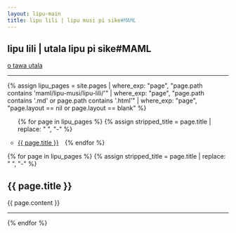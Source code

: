 ```yaml
---
layout: lipu-main
title: lipu lili | lipu musi pi sike#MAML
---
```


<section class="frontmatter container-in-main" markdown="1">


# lipu lili | utala lipu pi sike#MAML

[o tawa utala](/index.html)


<hr>

{% assign lipu_pages = site.pages | where_exp: "page", "page.path contains 'maml/lipu-musi/lipu-lili/'" | where_exp: "page", "page.path contains '.md' or page.path contains '.html'" | where_exp: "page", "page.layout == nil or page.layout == blank" %}


<style>
    .nimi-pi-lipu-lili{
        display: flex;
        flex-wrap: wrap;
        gap: 1em;
        list-style: circle;


    }
</style>

<ul role="list" class="nimi-pi-lipu-lili">
{% for page in lipu_pages %}
    {% assign stripped_title = page.title | replace: " ", "-" %}

  <li><a href="#{{ stripped_title }}">{{ page.title }}</a></li>
{% endfor %}
</ul>






</section>
<section class="content" markdown="1">

{% for page in lipu_pages %}
    {% assign stripped_title = page.title | replace: " ", "-" %}
  <h2 tabindex="-1" id="{{ stripped_title }}">{{ page.title }}</h2>
  {{ page.content }}
  <hr>
{% endfor %}
</section>
